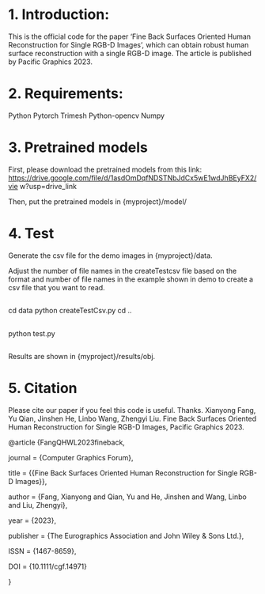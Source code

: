 # 1. Introduction: 
This is the official code for the paper ‘Fine Back Surfaces Oriented Human Reconstruction 
for Single RGB-D Images’, which can obtain robust human surface reconstruction 
with a single RGB-D image. The article is published by Pacific Graphics 2023.

 
# 2. Requirements: 

Python 
Pytorch 
Trimesh 
Python-opencv 
Numpy 
 

# 3. Pretrained models 

First, please download the pretrained models from this link: 
https://drive.google.com/file/d/1asdOmDqfNDSTNbJdCx5wE1wdJhBEyFX2/vie
w?usp=drive_link 

Then, put the pretrained models in {myproject}/model/ 

# 4. Test 

Generate the csv file for the demo images in {myproject}/data. 

 
Adjust the number of file names in the createTestcsv file based on the format and 
number of file names in the example shown in demo to create a csv file that you want 
to read. 
 
## 
cd data 
python createTestCsv.py 
cd .. 
## 
python test.py 
## 
Results are shown in {myproject}/results/obj. 

 

# 5. Citation 

Please cite our paper if you feel this code is useful. Thanks. 
Xianyong Fang, Yu Qian, Jinshen He, Linbo Wang, Zhengyi Liu. Fine Back Surfaces 
Oriented Human Reconstruction for Single RGB-D Images, Pacific Graphics 2023.

@article {FangQHWL2023fineback,

journal = {Computer Graphics Forum},

title = {{Fine Back Surfaces Oriented Human Reconstruction for Single RGB-D Images}},

author = {Fang, Xianyong and Qian, Yu and He, Jinshen and Wang, Linbo and Liu, Zhengyi},

year = {2023},

publisher = {The Eurographics Association and John Wiley & Sons Ltd.},

ISSN = {1467-8659},

DOI = {10.1111/cgf.14971}

}

